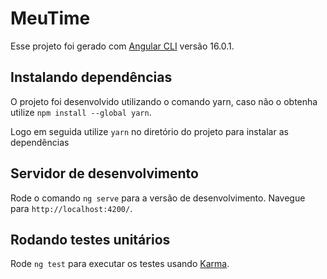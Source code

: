 # MeuTime

Esse projeto foi gerado com [Angular CLI](https://github.com/angular/angular-cli) versão 16.0.1.

## Instalando dependências

O projeto foi desenvolvido utilizando o comando yarn, caso não o obtenha utilize `npm install --global yarn`.

Logo em seguida utilize `yarn` no diretório do projeto para instalar as dependências

## Servidor de desenvolvimento

Rode o comando `ng serve` para a versão de desenvolvimento. Navegue para `http://localhost:4200/`.

## Rodando testes unitários

Rode `ng test` para executar os testes usando [Karma](https://karma-runner.github.io).